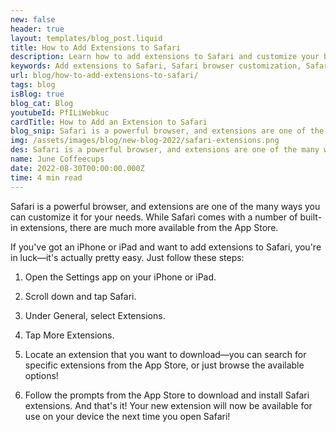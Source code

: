 ```yaml
---
new: false
header: true
layout: templates/blog_post.liquid
title: How to Add Extensions to Safari
description: Learn how to add extensions to Safari and customize your browsing experience. Discover the wide range of extensions available from the App Store to enhance Safari's functionality and meet your specific needs.
keywords: Add extensions to Safari, Safari browser customization, Safari extensions from App Store, enhance Safari functionality, Safari customization guide
url: blog/how-to-add-extensions-to-safari/
tags: blog
isBlog: true
blog_cat: Blog
youtubeId: PfILiWebkuc
cardTitle: How to Add an Extension to Safari
blog_snip: Safari is a powerful browser, and extensions are one of the many ways you can customize it for your needs. Discover how to add extensions to Safari and explore the wide range of options available from the App Store to enhance your browsing experience.
img: /assets/images/blog/new-blog-2022/safari-extensions.png
des: Safari is a powerful browser, and extensions are one of the many ways you can customize it for your needs. While Safari comes with a number of built-in extensions, the App Store offers a wide variety of additional extensions to enhance your browsing experience.
name: June Coffeecups
date: 2022-08-30T00:00:00.000Z
time: 4 min read
---
```


Safari is a powerful browser, and extensions are one of the many ways you can customize it for your
needs. While Safari comes with a number of built-in extensions, there are much more available from
the App Store.

If you've got an iPhone or iPad and want to add extensions to Safari, you're in luck—it's actually
pretty easy. Just follow these steps:

1. Open the Settings app on your iPhone or iPad.

2. Scroll down and tap Safari.

3. Under General, select Extensions.

4. Tap More Extensions.

5. Locate an extension that you want to download—you can search for specific extensions from the App
   Store, or just browse the available options!

6. Follow the prompts from the App Store to download and install Safari extensions. And that's it!
   Your new extension will now be available for use on your device the next time you open Safari!
